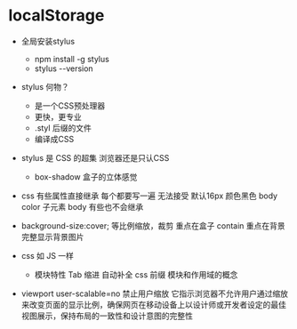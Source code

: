 # localStorage

- 全局安装stylus
  - npm install -g stylus
  - stylus --version
- stylus 何物？
  - 是一个CSS预处理器
  - 更快，更专业
  - .styl 后缀的文件
  - 编译成CSS

- stylus 是 CSS 的超集
  浏览器还是只认CSS
  - box-shadow 盒子的立体感觉
- css 有些属性直接继承
  每个都要写一遍 无法接受
  默认16px 颜色黑色
  body color 子元素 body
  有些也不会继承

- background-size:cover; 等比例缩放，裁剪 重点在盒子
  contain 重点在背景 完整显示背景图片

- css 如 JS 一样
  - 模块特性
    Tab 缩进 自动补全 css 前缀
    模块和作用域的概念

- viewport user-scalable=no 禁止用户缩放
  它指示浏览器不允许用户通过缩放来改变页面的显示比例，确保网页在移动设备上以设计师或开发者设定的最佳视图展示，保持布局的一致性和设计意图的完整性
  